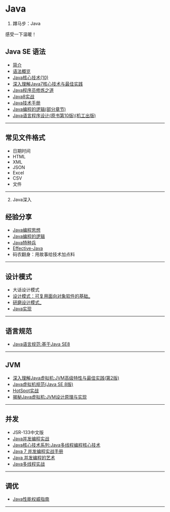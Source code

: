 #   Java


1.  蹲马步：Java

感受一下温暖！

##  Java SE 语法

-   [简介](../Java/doc/README.md)
-   [语法概览](../Java/doc/se/README.md)
-   [Java核心技术(10)](../Java/corejava/README.md)
-   [深入理解Java7核心技术与最佳实践](../Java/java70814/README.md)
-   [Java程序员修炼之道](../Java/developer0814/README.md)
-   [Java8实战](../Java/java80814/README.md)
-   [Java技术手册](../Java/nutshell0814/README.md)
-   [Java编程的逻辑(部分章节)](../Java/logic0814/README.md)
-   [Java语言程序设计(原书第10版)(机工出版)](../Java/Introduction0814/README.md)

----

##  常见文件格式

-   日期时间
-   HTML
-   XML
-   JSON
-   Excel
-   CSV
-   文件

----

2.  Java深入

##  经验分享
-   [Java编程思想](../Java/thinking0814/README.md)
-   [Java编程的逻辑](../Java/logic0814/README.md)
-   [Java特种兵](../Java/forces0814/README.md)
-   [Effective-Java](../Java/Effective0814/README.md)
-   码农翻身：用故事给技术加点料

----

##  设计模式

-   ⼤话设计模式
-   [设计模式：可复用面向对象软件的基础_](m100/README.md)
-   [研磨设计模式_](yanm100/README.md)
-   [Java实现](https://github.com/iluwatar/java-design-patterns)

----

##  语言规范

-   [Java语言规范:基于Java SE8](../Java/language80814/README.md)

----

##  JVM

-   [深入理解Java虚拟机:JVM高级特性与最佳实践(第2版)](../Java/jvmA0814/README.md)
-   [Java虚拟机规范(Java SE 8版)](../Java/jvmB0814/README.md)
-   [HotSpot实战](../Java/jvmC0814/README.md)
-   [揭秘Java虚拟机:JVM设计原理与实现](../Java/jvmD0814/README.md)

----

##  并发

-   JSR-133中文版
-   [Java并发编程实战](../Java/threadA0814/README.md)
-   [Java核心技术系列:Java多线程编程核心技术](../Java/threadB0814/README.md)
-   [Java 7 并发编程实战手册](../Java/threadC0814/README.md)
-   [Java 并发编程的艺术](../Java/threadD0814/README.md)
-   [Java多线程实战](http://jcip.net.s3-website-us-east-1.amazonaws.com/listings.html)

----

##  调优

-   [Java性能权威指南](../Java/performance0814/README.md)

----
